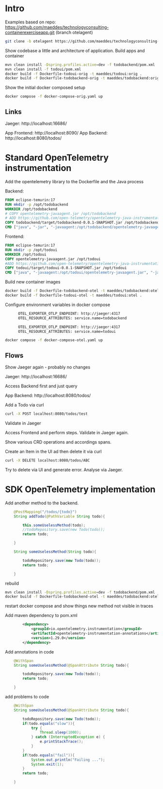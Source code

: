 # Intro

Examples based on repo: https://github.com/maeddes/technologyconsulting-containerexerciseapp.git (branch otelagent)

```bash
git clone -b otelagent https://github.com/maeddes/technologyconsulting-containerexerciseapp.git
```

Show codebase a little and architecture of application.
Build apps and container

```bash
mvn clean install -Dspring.profiles.active=dev -f todobackend/pom.xml
mvn clean install -f todoui/pom.xml
docker build -f Dockerfile-todoui-orig -t maeddes/todoui:orig .
docker build -f Dockerfile-todobackend-orig -t maeddes/todobackend:orig .
```

Show the initial docker composed setup

```bash
docker compose -f docker-compose-orig.yaml up
```

## Links

Jaeger: http://localhost:16686/

App Frontend: http://localhost:8090/
App Backend: http://localhost:8080/todos/

# Standard OpenTelemetry instrumentation

Add the opentelemetry library to the Dockerfile and the Java process

Backend:

```dockerfile
FROM eclipse-temurin:17
RUN mkdir -p /opt/todobackend
WORKDIR /opt/todobackend
# COPY opentelemetry-javaagent.jar /opt/todobackend
# ADD https://github.com/open-telemetry/opentelemetry-java-instrumentation/releases/latest/download/opentelemetry-javaagent.jar .
COPY todobackend/target/todobackend-0.0.1-SNAPSHOT.jar /opt/todobackend
CMD ["java", "-jar", "-javaagent:/opt/todobackend/opentelemetry-javaagent.jar", "todobackend-0.0.1-SNAPSHOT.jar"]
```

Frontend:

```dockerfile
FROM eclipse-temurin:17
RUN mkdir -p /opt/todoui
WORKDIR /opt/todoui
COPY opentelemetry-javaagent.jar /opt/todoui
#ADD https://github.com/open-telemetry/opentelemetry-java-instrumentation/releases/latest/download/opentelemetry-javaagent.jar .
COPY todoui/target/todoui-0.0.1-SNAPSHOT.jar /opt/todoui
CMD ["java", "-javaagent:/opt/todoui/opentelemetry-javaagent.jar", "-jar", "todoui-0.0.1-SNAPSHOT.jar"]
```

Build new container images

```bash
docker build -f Dockerfile-todobackend-otel -t maeddes/todobackend:otel .
docker build -f Dockerfile-todoui-otel -t maeddes/todoui:otel .
```

Configure environment variables in docker compose

```bash
      OTEL_EXPORTER_OTLP_ENDPOINT: http://jaeger:4317
      OTEL_RESOURCE_ATTRIBUTES: service.name=todobackend
```

```bash
      OTEL_EXPORTER_OTLP_ENDPOINT: http://jaeger:4317
      OTEL_RESOURCE_ATTRIBUTES: service.name=todoui
```


```bash
docker compose -f docker-compose-otel.yaml up
```

## Flows

Show Jaeger again - probably no changes

Jaeger: http://localhost:16686/

Access Backend first and just query

App Backend: http://localhost:8080/todos/

Add a Todo via curl

```bash
curl -X POST localhost:8080/todos/test
```

Validate in Jaeger

Access Frontend and perform steps.
Validate in Jaeger again.

Show various CRD operations and accordings spans.

Create an Item in the UI ad then delete it via curl

```bash
curl -X DELETE localhost:8080/todos/ABC
```

Try to delete via UI and generate error.
Analyse via Jaeger.

# SDK OpenTelemetry implementation

Add another method to the backend.

```java
	@PostMapping("/todos/{todo}")
	String addTodo(@PathVariable String todo){

		this.someUselessMethod(todo);
		//todoRepository.save(new Todo(todo));
		return todo;

	}

	String someUselessMethod(String todo){

		todoRepository.save(new Todo(todo));
		return todo;

	}
```

rebuild

```bash
mvn clean install -Dspring.profiles.active=dev -f todobackend/pom.xml
docker build -f Dockerfile-todobackend-otel -t maeddes/todobackend:otel .
```

restart docker compose and show things
new method not visible in traces

Add maven dependency to pom.xml

```xml
		<dependency>
			<groupId>io.opentelemetry.instrumentation</groupId>
			<artifactId>opentelemetry-instrumentation-annotations</artifactId>
			<version>1.29.0</version>
		</dependency>
```

Add annotations in code


```java
	@WithSpan
	String someUselessMethod(@SpanAttribute String todo){

		todoRepository.save(new Todo(todo));
		return todo;

	}
```

add problems to code


```java
	@WithSpan
	String someUselessMethod(@SpanAttribute String todo){

		todoRepository.save(new Todo(todo));
		if(todo.equals("slow")){
			try {
				Thread.sleep(1000);
			} catch (InterruptedException e) {
				e.printStackTrace();
			}
		} 		
		if(todo.equals("fail")){
			System.out.println("Failing ...");
			System.exit(1);
		} 
		return todo;

	}
```